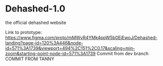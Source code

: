 # Dehashed-1.0
the official dehashed website

Link to prototype: https://www.figma.com/proto/mMWvR4YMk4ppW5b0EjEwoJ/Dehashed-landing?page-id=120%3A446&node-id=571%3A1739&viewport=494%2C151%2C0.17&scaling=min-zoom&starting-point-node-id=571%3A1739
Commit from dev branch
COMMIT FROM TANNY